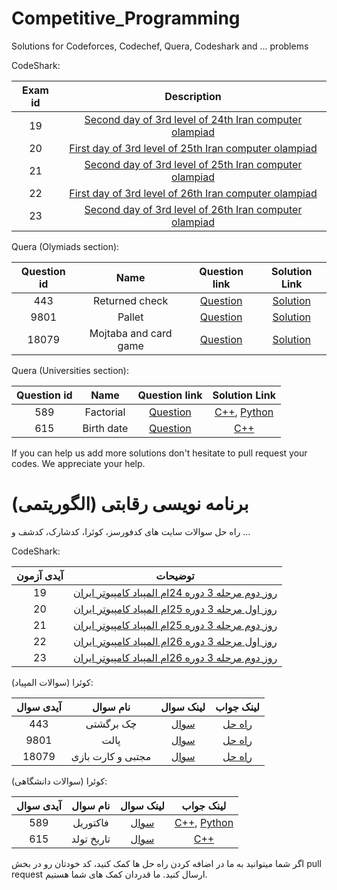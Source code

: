 # Competitive_Programming
Solutions for Codeforces, Codechef, Quera, Codeshark and ... problems

CodeShark:

| Exam id | Description |
| :---: | :---: |
| 19 | [Second day of 3rd level of 24th Iran computer olampiad](https://github.com/ssadras/Competitive_Programming/tree/main/Codeshark/Exam19)  |
| 20 | [First day of 3rd level of 25th Iran computer olampiad](https://github.com/ssadras/Competitive_Programming/tree/main/Codeshark/Exam20)  |
| 21 | [Second day of 3rd level of 25th Iran computer olampiad](https://github.com/ssadras/Competitive_Programming/tree/main/Codeshark/Exam21)  |
| 22 | [First day of 3rd level of 26th Iran computer olampiad](https://github.com/ssadras/Competitive_Programming/tree/main/Codeshark/Exam22)  |
| 23 | [Second day of 3rd level of 26th Iran computer olampiad](https://github.com/ssadras/Competitive_Programming/tree/main/Codeshark/Exam23)  |




Quera (Olymiads section):

| Question id | Name | Question link | Solution Link |
| :---: | :---: | :---: | :---: |
| 443 | Returned check | [Question](https://quera.org/problemset/443/) | [Solution](https://github.com/ssadras/Competitive_Programming/blob/main/Quera/Olympiads/443.cpp) |
| 9801 | Pallet | [Question](https://quera.org/problemset/9801/) | [Solution](https://github.com/ssadras/Competitive_Programming/blob/main/Quera/Olympiads/9801.cpp) |
| 18079 | Mojtaba and card game | [Question](https://quera.org/problemset/18079/) | [Solution](https://github.com/ssadras/Competitive_Programming/blob/main/Quera/Olympiads/18079.cpp) |




Quera (Universities section):

| Question id | Name | Question link | Solution Link |
| :---: | :---: | :---: | :---: |
| 589 | Factorial | [Question](https://quera.org/problemset/589/) | [C++](https://github.com/ssadras/Competitive_Programming/blob/main/Quera/Olympiads/589.cpp), [Python](https://github.com/ssadras/Competitive_Programming/blob/main/Quera/Olympiads/589.py) |
| 615 | Birth date | [Question](https://quera.org/problemset/615/) | [C++](https://github.com/ssadras/Competitive_Programming/blob/main/Quera/Olympiads/615.cpp) |




If you can help us add more solutions don't hesitate to pull request your codes.
We appreciate your help.



# برنامه نویسی رقابتی (الگوریتمی)
راه حل سوالات سایت های کدفورسز، کوئرا، کدشارک، کدشف و ...

CodeShark:

| آیدی آزمون |  توضیحات  |
| :---: | :---: |
| 19 | [روز دوم مرحله 3 دوره 24ام المپیاد کامپیوتر ایران](https://github.com/ssadras/Competitive_Programming/tree/main/Codeshark/Exam19)  |
| 20 | [روز اول مرحله 3 دوره 25ام المپیاد کامپیوتر ایران](https://github.com/ssadras/Competitive_Programming/tree/main/Codeshark/Exam20)  |
| 21 | [روز دوم مرحله 3 دوره 25ام المپیاد کامپیوتر ایران](https://github.com/ssadras/Competitive_Programming/tree/main/Codeshark/Exam21)  |
| 22 | [روز اول مرحله 3 دوره 26ام المپیاد کامپیوتر ایران](https://github.com/ssadras/Competitive_Programming/tree/main/Codeshark/Exam22)  |
| 23 | [روز دوم مرحله 3 دوره 26ام المپیاد کامپیوتر ایران](https://github.com/ssadras/Competitive_Programming/tree/main/Codeshark/Exam23)  |



کوئرا (سوالات المپیاد):

| آیدی سوال | نام سوال | لینک سوال | لینک جواب |
| :---: | :---: | :---: | :---: |
| 443 | چک برگشتی | [سوال](https://quera.org/problemset/443/) | [راه حل](https://github.com/ssadras/Competitive_Programming/blob/main/Quera/Olympiads/443.cpp) |
| 9801 | پالت | [سوال](https://quera.org/problemset/9801/) | [راه حل](https://github.com/ssadras/Competitive_Programming/blob/main/Quera/Olympiads/9801.cpp) |
| 18079 | مجتبی و کارت بازی | [سوال](https://quera.org/problemset/18079/) | [راه حل](https://github.com/ssadras/Competitive_Programming/blob/main/Quera/Olympiads/18079.cpp) |




کوئرا (سوالات دانشگاهی):

| آیدی سوال | نام سوال | لینک سوال | لینک جواب |
| :---: | :---: | :---: | :---: |
| 589 | فاکتوریل | [سوال](https://quera.org/problemset/589/) | [C++](https://github.com/ssadras/Competitive_Programming/blob/main/Quera/Olympiads/589.cpp), [Python](https://github.com/ssadras/Competitive_Programming/blob/main/Quera/Olympiads/589.py) |
| 615 | تاریخ تولد | [سوال](https://quera.org/problemset/615/) | [C++](https://github.com/ssadras/Competitive_Programming/blob/main/Quera/Olympiads/615.cpp) |



اگر شما میتوانید به ما در اضافه کردن راه حل ها کمک کنید، کد خودتان رو در بخش pull request ارسال کنید.
ما قدردان کمک های شما هستیم.
